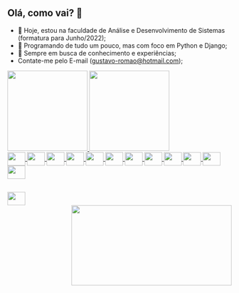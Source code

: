 ## Olá, como vai? 🤠

- 🔭 Hoje, estou na faculdade de Análise e Desenvolvimento de Sistemas (formatura para Junho/2022);
- 🤖 Programando de tudo um pouco, mas com foco em Python e Django;
- 🧐 Sempre em busca de conhecimento e experiências;
- Contate-me pelo E-mail (gustavo-romao@hotmail.com);

<div>
  <a href="https://github.com/gugaslitoficial">
  <img height="180em" src="https://github-readme-stats.vercel.app/api?username=gugaslitoficial&show_icons=true&theme=dracula&include_all_commits=true&count_private=true" />
  <img height="180em" src="https://github-readme-stats.vercel.app/api/top-langs/?username=gugaslitoficial&layout=compact&langs_count=16&theme=dracula" />
</div>
  
<div>
  <img align="center" height="30" width="40" src="https://cdn.jsdelivr.net/gh/devicons/devicon/icons/angularjs/angularjs-original.svg" />
  <img align="center" height="30" width="40" src="https://cdn.jsdelivr.net/gh/devicons/devicon/icons/bootstrap/bootstrap-original.svg" />
  <img align="center" height="30" width="40" src="https://cdn.jsdelivr.net/gh/devicons/devicon/icons/css3/css3-original.svg" />
  <img align="center" height="30" width="40" src="https://cdn.jsdelivr.net/gh/devicons/devicon/icons/django/django-original.svg" />
  <img align="center" height="30" width="40" src="https://cdn.jsdelivr.net/gh/devicons/devicon/icons/gitlab/gitlab-original.svg" />
  <img align="center" height="30" width="40" src="https://cdn.jsdelivr.net/gh/devicons/devicon/icons/java/java-original.svg" />
  <img align="center" height="30" width="40" src="https://cdn.jsdelivr.net/gh/devicons/devicon/icons/mysql/mysql-original.svg" />
  <img align="center" height="30" width="40" src="https://cdn.jsdelivr.net/gh/devicons/devicon/icons/nodejs/nodejs-original.svg" />
  <img align="center" height="30" width="40" src="https://cdn.jsdelivr.net/gh/devicons/devicon/icons/php/php-original.svg" />
  <img align="center" height="30" width="40" src="https://cdn.jsdelivr.net/gh/devicons/devicon/icons/postgresql/postgresql-original.svg" />
  <img align="center" height="30" width="40" src="https://cdn.jsdelivr.net/gh/devicons/devicon/icons/python/python-original.svg" />
  <img align="center" height="30" width="40" src="https://cdn.jsdelivr.net/gh/devicons/devicon/icons/vscode/vscode-original.svg" />
</div>
  
##
<div>
      <a href="https://www.linkedin.com/in/gustavo-rom%C3%A3o-901376200/" target="_blank"><img align="center" height="30" width="40" src="https://cdn.jsdelivr.net/gh/devicons/devicon/icons/linkedin/linkedin-original.svg" />
</div>
<div>
      <img align="right" height="180" width="360" src="https://i.pinimg.com/originals/ea/14/3f/ea143f93de95d12704cb6194af769a1e.gif" />
</div>

  
